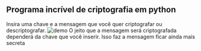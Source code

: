 ﻿## Programa incrível de criptografia em python
Insira uma chave e a mensagem que você quer criptografar ou descriptografar.
![demo](https://media.giphy.com/media/v1JRh5bt1iZPy7kEtw/giphy.gif)
O jeito que a mensagem será criptografada dependerá da chave que você inserir. Isso faz a mensagem ficar ainda mais secreta
